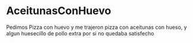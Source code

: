 # AceitunasConHuevo

Pedimos Pizza con huevo y me trajeron pizza con aceitunas con hueso, y algun huesecillo de pollo extra por si no quedaba satisfecho
